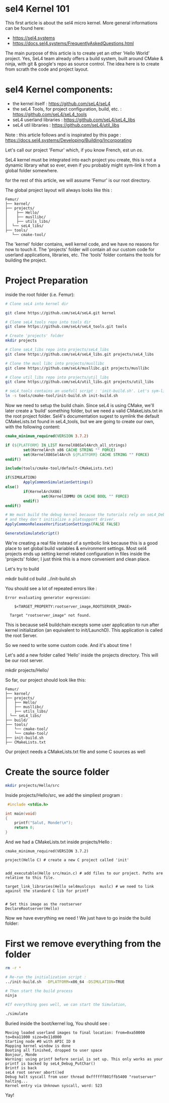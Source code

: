 # sel4 Kernel 101

This first article is about the sel4 micro kernel.
More general informations can be found here:

- <https://sel4.systems>
- <https://docs.sel4.systems/FrequentlyAskedQuestions.html>

The main purpose of this article is to create yet an other 'Hello World' project. Yes, SeL4 team already offers a build system, built around CMake & ninja, with git & google's repo as source control. The idea here is to create from scrath the code and project layout.

# sel4 Kernel components:

- the kernel itself : <https://github.com/seL4/seL4>
- the seL4 Tools, for project configuration, build, etc. : <https://github.com/seL4/seL4_tools>
- seL4 userland libraries : <https://github.com/seL4/seL4_libs>
- seL4 util libraries :  <https://github.com/seL4/util_libs>

Note : this article follows and is inspirated by this page :
<https://docs.sel4.systems/Developing/Building/Incorporating>

Let's call our project 'Femur' which, if you know French, est un _os_.

SeL4 kernel must be integrated into each project you create, this is not a dynamic library what so ever, even if you probably might sym-link it from a global folder somewhere.

for the rest of this article, we will assume 'Femur' is our root directory.

The global project layout will always looks like this :

```
Femur/
├── kernel/
├── projects/
│	 ├── Hello/
│	 ├── musllibc/
│	 ├── utils_libs/
│  └── seL4_libs/
├── tools/  
   └── cmake-tool/
```
The 'kernel' folder contains, well kernel code, and we have no reasons for now to touch it.
The 'projects' folder will contain all our custom code for userland applications, libraries, etc.
The 'tools' folder contains the tools for building the project.

# Project Preparation

inside the root folder (i.e. Femur):

```bash
# Clone seL4 into kernel dir

git clone https://github.com/seL4/seL4.git kernel

# Clone seL4_tools repo into tools dir
git clone https://github.com/seL4/seL4_tools.git tools

# Create 'projects' folder
mkdir projects

# Clone seL4_libs repo into projects/seL4_libs
git clone https://github.com/seL4/seL4_libs.git projects/seL4_libs

# Clone the musl libc into projects/musllibc
git clone https://github.com/seL4/musllibc.git projects/musllibc

# Clone util_libs repo into projects/util_libs
git clone https://github.com/seL4/util_libs.git projects/util_libs

# seL4_tools contains an usefull script : 'init-build.sh'. Let's sym-link it in our root directory.
ln -s tools/cmake-tool/init-build.sh init-build.sh

```

Now we need to setup the build chain. Since seL4 is using CMake, we'll later create a 'build' something folder, but we need a valid CMakeLists.txt in the root project folder. Sel4's documentation sugest to symlink the default CMakeLists.txt found in seL4_tools, but we are going to create our own, with the following content:

```CMake
cmake_minimum_required(VERSION 3.7.2)

if (${PLATFORM} IN_LIST KernelX86Sel4Arch_all_strings)
        set(KernelArch x86 CACHE STRING "" FORCE)
        set(KernelX86Sel4Arch ${PLATFORM} CACHE STRING "" FORCE)
endif()

include(tools/cmake-tool/default-CMakeLists.txt)

if(SIMULATION)
        ApplyCommonSimulationSettings()
else()
        if(KernelArchX86)
                set(KernelIOMMU ON CACHE BOOL "" FORCE)
        endif()
endif()

# We must build the debug kernel because the tutorials rely on seL4_DebugPutChar
# and they don't initialize a platsupport driver.
ApplyCommonReleaseVerificationSettings(FALSE FALSE)

GenerateSimulateScript()
```

We're creating a real file instead of a symbolic link because this is a good place to set global build variables & environment settings. Most sel4 projects ends up setting kernel related configuration in files inside the 'projects' folder; I just think this is a more convenient and clean place.

Let's try to build

mkdir build
cd build
../init-build.sh 

You should see a lot of repeated errors like :

```
Error evaluating generator expression:

    $<TARGET_PROPERTY:rootserver_image,ROOTSERVER_IMAGE>

  Target "rootserver_image" not found.
```

This is because sel4 buildchain excepts some user application to run after kernel initialization (an equivalent to init/LaunchD). This application is called the root Server. 

So we need to write some custom code. And it's about time ! 

Let's add a new folder called 'Hello' inside the projects directory. This will be our root server.

mkdir projects/Hello/

So far, our project should look like this:

```
Femur/  
├── kernel/  
├── projects/  
│	├── Hello/  
│	├── musllibc/  
│	├── utils_libs/  
│ └── seL4_libs/  
├── build/  
├── tools/  
│   └── cmake-tool/  
│   └── cmake-tool/  
├── init-build.sh   
├── CMakeLists.txt  

```
Our project needs a CMakeLists.txt file and some C sources as well

#  Create the source folder

```bash
mkdir projects/Hello/src
```

Inside projects/Hello/src, we add the simpliest program :

```C
 #include <stdio.h>

int main(void)
{
    printf("Salut, Monde!\n");
    return 0;
}
```

And we had a CMakeLists.txt inside projects/Hello :

```
cmake_minimum_required(VERSION 3.7.2)

project(Hello C) # create a new C project called 'init' 


add_executable(Hello src/main.c) # add files to our project. Paths are relative to this file.

target_link_libraries(Hello sel4muslcsys  muslc) # we need to link against the standard C lib for printf


# Set this image as the rootserver
DeclareRootserver(Hello)
```

Now we have everything we need ! We just have to go inside the build folder:

# First we remove everything from the folder
```bash
rm -r *

# Re-run the initialization script :
../init-build.sh  -DPLATFORM=x86_64 -DSIMULATION=TRUE

# Then start the build process
ninja

#If everything goes well, we can start the Simulation,

./simulate
```
Buried inside the boot/kernel log, You should see :

```
Moving loaded userland images to final location: from=0xa50000 to=0xa11000 size=0x11d000
Starting node #0 with APIC ID 0
Mapping kernel window is done
Booting all finished, dropped to user space
Bonjour, Monde
Warning: using printf before serial is set up. This only works as your
printf is backed by seL4_Debug_PutChar()
Brintf is back
seL4 root server abort()ed
Debug halt syscall from user thread 0xffffff801ffb5400 "rootserver"
halting...
Kernel entry via Unknown syscall, word: 523
```

Yay!

